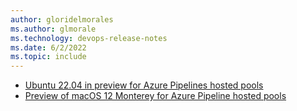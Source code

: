 ```yaml
---
author: gloridelmorales
ms.author: glmorale
ms.technology: devops-release-notes
ms.date: 6/2/2022
ms.topic: include
---
```


- [Ubuntu 22.04 in preview for Azure Pipelines hosted pools](#ubuntu-2204-in-preview-for-azure-pipelines-hosted-pools)
- [Preview of macOS 12 Monterey for Azure Pipeline hosted pools](#preview-of-macos-12-monterey-for-azure-pipeline-hosted-pools)